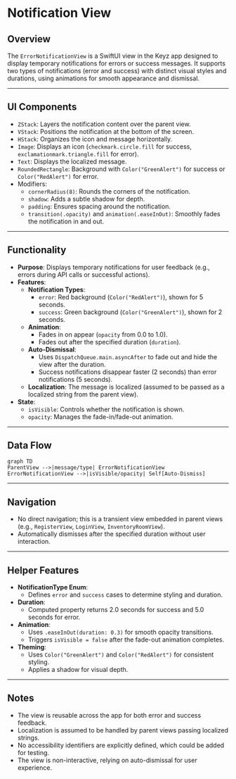 # Notification View

## Overview

The `ErrorNotificationView` is a SwiftUI view in the Keyz app designed to display temporary notifications for errors or success messages. It supports two types of notifications (error and success) with distinct visual styles and durations, using animations for smooth appearance and dismissal.

---

## UI Components

* `ZStack`: Layers the notification content over the parent view.
* `VStack`: Positions the notification at the bottom of the screen.
* `HStack`: Organizes the icon and message horizontally.
* `Image`: Displays an icon (`checkmark.circle.fill` for success, `exclamationmark.triangle.fill` for error).
* `Text`: Displays the localized message.
* `RoundedRectangle`: Background with `Color("GreenAlert")` for success or `Color("RedAlert")` for error.
* Modifiers:
  * `cornerRadius(8)`: Rounds the corners of the notification.
  * `shadow`: Adds a subtle shadow for depth.
  * `padding`: Ensures spacing around the notification.
  * `transition(.opacity)` and `animation(.easeInOut)`: Smoothly fades the notification in and out.

---

## Functionality

* **Purpose**: Displays temporary notifications for user feedback (e.g., errors during API calls or successful actions).
* **Features**:
  * **Notification Types**:
    * `error`: Red background (`Color("RedAlert")`), shown for 5 seconds.
    * `success`: Green background (`Color("GreenAlert")`), shown for 2 seconds.
  * **Animation**:
    * Fades in on appear (`opacity` from 0.0 to 1.0).
    * Fades out after the specified duration (`duration`).
  * **Auto-Dismissal**:
    * Uses `DispatchQueue.main.asyncAfter` to fade out and hide the view after the duration.
    * Success notifications disappear faster (2 seconds) than error notifications (5 seconds).
  * **Localization**: The message is localized (assumed to be passed as a localized string from the parent view).
* **State**:
  * `isVisible`: Controls whether the notification is shown.
  * `opacity`: Manages the fade-in/fade-out animation.

---

## Data Flow

```mermaid
graph TD
ParentView -->|message/type| ErrorNotificationView
ErrorNotificationView -->|isVisible/opacity| Self[Auto-Dismiss]
```

---

## Navigation

* No direct navigation; this is a transient view embedded in parent views (e.g., `RegisterView`, `LoginView`, `InventoryRoomView`).
* Automatically dismisses after the specified duration without user interaction.

---

## Helper Features

* **NotificationType Enum**:
  * Defines `error` and `success` cases to determine styling and duration.
* **Duration**:
  * Computed property returns 2.0 seconds for success and 5.0 seconds for error.
* **Animation**:
  * Uses `.easeInOut(duration: 0.3)` for smooth opacity transitions.
  * Triggers `isVisible = false` after the fade-out animation completes.
* **Theming**:
  * Uses `Color("GreenAlert")` and `Color("RedAlert")` for consistent styling.
  * Applies a shadow for visual depth.

---

## Notes

* The view is reusable across the app for both error and success feedback.
* Localization is assumed to be handled by parent views passing localized strings.
* No accessibility identifiers are explicitly defined, which could be added for testing.
* The view is non-interactive, relying on auto-dismissal for user experience.
